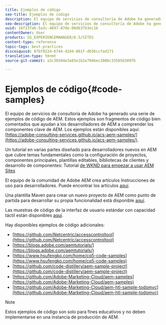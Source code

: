 ```yaml
---
title: Ejemplos de código
seo-title: Ejemplos de código
description: El equipo de servicios de consultoría de Adobe ha generado una serie de ejemplos de código de AEM
seo-description: El equipo de servicios de consultoría de Adobe ha generado una serie de ejemplos de código de AEM
uuid: 16f23fa6-5a3c-4697-87de-86db37b3ec1b
contentOwner: User
products: SG_EXPERIENCEMANAGER/6.5/SITES
content-type: reference
topic-tags: best-practices
discoiquuid: 07bf0224-6744-42d4-861f-d656ccfad171
translation-type: tm+mt
source-git-commit: a3c303d4e3a85e1b2e794bec2006c335056309fb

---
```



# Ejemplos de código{#code-samples}

El equipo de servicios de consultoría de Adobe ha generado una serie de ejemplos de código de AEM. Estos ejemplos son fragmentos de código bien comentados que ayudan a los desarrolladores de AEM a comprender los componentes clave de AEM. Los ejemplos están disponibles aquí: [https://adobe-consulting-services.github.io/acs-aem-samples/](https://adobe-consulting-services.github.io/acs-aem-samples/).

Un tutorial en varias partes diseñado para desarrolladores nuevos en AEM que cubre temas fundamentales como la configuración de proyectos, componentes principales, plantillas editables, bibliotecas de clientes y desarrollo de componentes: Tutorial [de WKND para empezar a usar AEM Sites](https://helpx.adobe.com/experience-manager/kt/sites/using/getting-started-wknd-tutorial-develop.html)

El equipo de la comunidad de Adobe AEM crea artículos Instrucciones de uso para desarrolladores. Puede encontrar los artículos [aquí](https://helpx.adobe.com/experience-manager/topics/how-to.html).

Una plantilla Maven para crear un nuevo proyecto de AEM como punto de partida para desarrollar su propia funcionalidad está disponible [aquí](https://github.com/Adobe-Marketing-Cloud/aem-project-archetype).

Las muestras de código de la interfaz de usuario estándar con capacidad táctil están disponibles [aquí](/help/sites-developing/developing-components.md).

Hay disponibles ejemplos de código adicionales:

* [https://github.com/Netcentric/accesscontroltool](https://github.com/Netcentric/accesscontroltool)
* [https://blogs.adobe.com/aemtutorials/](https://blogs.adobe.com/aemtutorials/)
* [https://www.hsufengko.com/home/cq5-code-samples](https://www.hsufengko.com/home/cq5-code-samples)
* [https://github.com/code-distillery/aem-sample-project](https://github.com/code-distillery/aem-sample-project)
* [https://github.com/Adobe-Marketing-Cloud/aem-samples](https://github.com/Adobe-Marketing-Cloud/aem-samples)
* [https://github.com/Adobe-Marketing-Cloud/aem-htl-sample-todomvc](https://github.com/Adobe-Marketing-Cloud/aem-htl-sample-todomvc)

>[!NOTE]
>
>Estos ejemplos de código son solo para fines educativos y no deben implementarse en una instancia de producción de AEM.

